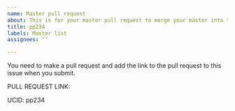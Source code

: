 ```yaml
---
name: Master pull request
about: This is for your master pull request to merge your master into this repo.
title: pp234
labels: Master list
assignees: ''

---
```


You need to make a pull request and add the link to the pull request to this issue when you submit.  

PULL REQUEST LINK:

UCID: pp234
